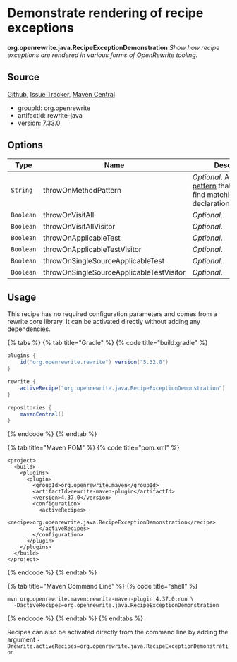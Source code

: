 # Demonstrate rendering of recipe exceptions

**org.openrewrite.java.RecipeExceptionDemonstration** _Show how recipe exceptions are rendered in various forms of OpenRewrite tooling._

## Source

[Github](https://github.com/openrewrite/rewrite), [Issue Tracker](https://github.com/openrewrite/rewrite/issues), [Maven Central](https://search.maven.org/artifact/org.openrewrite/rewrite-java/7.33.0/jar)

* groupId: org.openrewrite
* artifactId: rewrite-java
* version: 7.33.0

## Options

| Type      | Name                                     | Description                                                                                                             |
| --------- | ---------------------------------------- | ----------------------------------------------------------------------------------------------------------------------- |
| `String`  | throwOnMethodPattern                     | _Optional_. A [method pattern](../../method-patterns.md) that is used to find matching method declarations/invocations. |
| `Boolean` | throwOnVisitAll                          | _Optional_.                                                                                                             |
| `Boolean` | throwOnVisitAllVisitor                   | _Optional_.                                                                                                             |
| `Boolean` | throwOnApplicableTest                    | _Optional_.                                                                                                             |
| `Boolean` | throwOnApplicableTestVisitor             | _Optional_.                                                                                                             |
| `Boolean` | throwOnSingleSourceApplicableTest        | _Optional_.                                                                                                             |
| `Boolean` | throwOnSingleSourceApplicableTestVisitor | _Optional_.                                                                                                             |

## Usage

This recipe has no required configuration parameters and comes from a rewrite core library. It can be activated directly without adding any dependencies.

{% tabs %}
{% tab title="Gradle" %}
{% code title="build.gradle" %}
```groovy
plugins {
    id("org.openrewrite.rewrite") version("5.32.0")
}

rewrite {
    activeRecipe("org.openrewrite.java.RecipeExceptionDemonstration")
}

repositories {
    mavenCentral()
}
```
{% endcode %}
{% endtab %}

{% tab title="Maven POM" %}
{% code title="pom.xml" %}
```markup
<project>
  <build>
    <plugins>
      <plugin>
        <groupId>org.openrewrite.maven</groupId>
        <artifactId>rewrite-maven-plugin</artifactId>
        <version>4.37.0</version>
        <configuration>
          <activeRecipes>
            <recipe>org.openrewrite.java.RecipeExceptionDemonstration</recipe>
          </activeRecipes>
        </configuration>
      </plugin>
    </plugins>
  </build>
</project>
```
{% endcode %}
{% endtab %}

{% tab title="Maven Command Line" %}
{% code title="shell" %}
```shell
mvn org.openrewrite.maven:rewrite-maven-plugin:4.37.0:run \
  -DactiveRecipes=org.openrewrite.java.RecipeExceptionDemonstration
```
{% endcode %}
{% endtab %}
{% endtabs %}

Recipes can also be activated directly from the command line by adding the argument `-Drewrite.activeRecipes=org.openrewrite.java.RecipeExceptionDemonstration`
